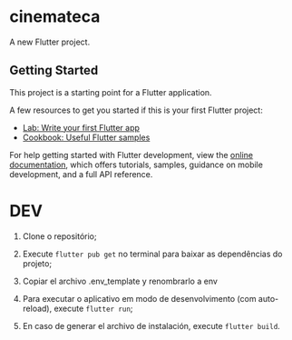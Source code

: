 # cinemateca

A new Flutter project.

## Getting Started

This project is a starting point for a Flutter application.

A few resources to get you started if this is your first Flutter project:

- [Lab: Write your first Flutter app](https://docs.flutter.dev/get-started/codelab)
- [Cookbook: Useful Flutter samples](https://docs.flutter.dev/cookbook)

For help getting started with Flutter development, view the
[online documentation](https://docs.flutter.dev/), which offers tutorials,
samples, guidance on mobile development, and a full API reference.


# DEV
1. Clone o repositório;

2. Execute `flutter pub get` no terminal para baixar as dependências do projeto;

3. Copiar el archivo .env_template y renombrarlo a env

4. Para executar o aplicativo em modo de desenvolvimento (com auto-reload), execute `flutter run`;

5. En caso de generar el archivo de instalación, execute `flutter build`.

